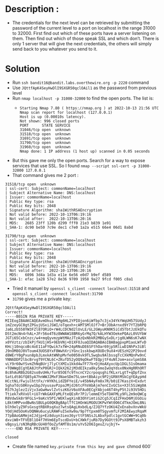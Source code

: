 # Description :
* The credentials for the next level can be retrieved by submitting the password of the current level to a port on 
localhost in the range 31000 to 32000. First find out which of these ports have a server listening on them. 
Then find out which of those speak SSL and which don’t. There is only 1 server that will give the next credentials, 
the others will simply send back to you whatever you send to it.



# Solution

* Run `ssh bandit16@bandit.labs.overthewire.org -p 2220` command
* Use `JQttfApK4SeyHwDlI9SXGR50qclOAil1` as the password from previous level
* Run `nmap localhost -p 31000-32000` to find the open ports. The list is: 
  * ```
    Starting Nmap 7.80 ( https://nmap.org ) at 2022-10-13 21:56 UTC
    Nmap scan report for localhost (127.0.0.1)
    Host is up (0.00010s latency).
    Not shown: 996 closed ports
    PORT      STATE SERVICE
    31046/tcp open  unknown
    31518/tcp open  unknown
    31691/tcp open  unknown
    31790/tcp open  unknown
    31960/tcp open  unknown
    Nmap done: 1 IP address (1 host up) scanned in 0.05 seconds
    ```
* But this gave me only the open ports. Search for a way to expose services that use SSL. So I found `nmap --script ssl-cert -p 31000-32000 127.0.0.1`
* That command gives me 2 port : 
```
31518/tcp open  unknown
| ssl-cert: Subject: commonName=localhost
| Subject Alternative Name: DNS:localhost
| Issuer: commonName=localhost
| Public Key type: rsa
| Public Key bits: 2048
| Signature Algorithm: sha1WithRSAEncryption
| Not valid before: 2022-10-13T06:19:16
| Not valid after:  2022-10-13T06:20:16
| MD5:   2685 23ff 120b d299 fff0 21e3 b839 1e91
|_SHA-1: dc90 be50 7c9e dec1 c7e0 1a2a e515 66e4 06d1 8abd

31790/tcp open  unknown
| ssl-cert: Subject: commonName=localhost
| Subject Alternative Name: DNS:localhost
| Issuer: commonName=localhost
| Public Key type: rsa
| Public Key bits: 2048
| Signature Algorithm: sha1WithRSAEncryption
| Not valid before: 2022-10-13T06:19:16
| Not valid after:  2022-10-13T06:20:16
| MD5:   6096 3d4a 1d3a e11e 6e56 e0d7 b9ef d589
|_SHA-1: efac 1a28 57e2 8e36 9709 1958 9a27 9fcd f005 c8a1
```
* Tried it manuel by `openssl s_client -connect localhost:31518` and `openssl s_client -connect localhost:31790`
* `31790` gives me a private key:
```
JQttfApK4SeyHwDlI9SXGR50qclOAil1
Correct!
-----BEGIN RSA PRIVATE KEY-----
MIIEogIBAAKCAQEAvmOkuifmMg6HL2YPIOjon6iWfbp7c3jx34YkYWqUH57SUdyJ
imZzeyGC0gtZPGujUSxiJSWI/oTqexh+cAMTSMlOJf7+BrJObArnxd9Y7YT2bRPQ
Ja6Lzb558YW3FZl87ORiO+rW4LCDCNd2lUvLE/GL2GWyuKN0K5iCd5TbtJzEkQTu
DSt2mcNn4rhAL+JFr56o4T6z8WWAW18BR6yGrMq7Q/kALHYW3OekePQAzL0VUYbW
JGTi65CxbCnzc/w4+mqQyvmzpWtMAzJTzAzQxNbkR2MBGySxDLrjg0LWN6sK7wNX
x0YVztz/zbIkPjfkU1jHS+9EbVNj+D1XFOJuaQIDAQABAoIBABagpxpM1aoLWfvD
KHcj10nqcoBc4oE11aFYQwik7xfW+24pRNuDE6SFthOar69jp5RlLwD1NhPx3iBl
J9nOM8OJ0VToum43UOS8YxF8WwhXriYGnc1sskbwpXOUDc9uX4+UESzH22P29ovd
d8WErY0gPxun8pbJLmxkAtWNhpMvfe0050vk9TL5wqbu9AlbssgTcCXkMQnPw9nC
YNN6DDP2lbcBrvgT9YCNL6C+ZKufD52yOQ9qOkwFTEQpjtF4uNtJom+asvlpmS8A
vLY9r60wYSvmZhNqBUrj7lyCtXMIu1kkd4w7F77k+DjHoAXyxcUp1DGL51sOmama
+TOWWgECgYEA8JtPxP0GRJ+IQkX262jM3dEIkza8ky5moIwUqYdsx0NxHgRRhORT
8c8hAuRBb2G82so8vUHk/fur85OEfc9TncnCY2crpoqsghifKLxrLgtT+qDpfZnx
SatLdt8GfQ85yA7hnWWJ2MxF3NaeSDm75Lsm+tBbAiyc9P2jGRNtMSkCgYEAypHd
HCctNi/FwjulhttFx/rHYKhLidZDFYeiE/v45bN4yFm8x7R/b0iE7KaszX+Exdvt
SghaTdcG0Knyw1bpJVyusavPzpaJMjdJ6tcFhVAbAjm7enCIvGCSx+X3l5SiWg0A
R57hJglezIiVjv3aGwHwvlZvtszK6zV6oXFAu0ECgYAbjo46T4hyP5tJi93V5HDi
Ttiek7xRVxUl+iU7rWkGAXFpMLFteQEsRr7PJ/lemmEY5eTDAFMLy9FL2m9oQWCg
R8VdwSk8r9FGLS+9aKcV5PI/WEKlwgXinB3OhYimtiG2Cg5JCqIZFHxD6MjEGOiu
L8ktHMPvodBwNsSBULpG0QKBgBAplTfC1HOnWiMGOU3KPwYWt0O6CdTkmJOmL8Ni
blh9elyZ9FsGxsgtRBXRsqXuz7wtsQAgLHxbdLq/ZJQ7YfzOKU4ZxEnabvXnvWkU
YOdjHdSOoKvDQNWu6ucyLRAWFuISeXw9a/9p7ftpxm0TSgyvmfLF2MIAEwyzRqaM
77pBAoGAMmjmIJdjp+Ez8duyn3ieo36yrttF5NSsJLAbxFpdlc1gvtGCWW+9Cq0b
dxviW8+TFVEBl1O4f7HVm6EpTscdDxU+bCXWkfjuRb7Dy9GOtt9JPsX8MBTakzh3
vBgsyi/sN3RqRBcGU40fOoZyfAMT8s1m/uYv52O6IgeuZ/ujbjY=
-----END RSA PRIVATE KEY-----

closed
```
* Create file named `key.private from this key and gave `chmod 600`